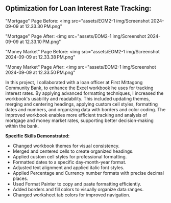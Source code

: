 ## Optimization for Loan Interest Rate Tracking: 

"Mortgage" Page Before: 
<img src="assets/EOM2-1 img/Screenshot 2024-09-09 at 12.33.30 PM.png"

"Mortgage" Page After:
<img src="assets/EOM2-1 img/Screenshot 2024-09-09 at 12.33.10 PM.png"

"Money Market" Page Before: 
<img src="assets/EOM2-1 img/Screenshot 2024-09-09 at 12.33.38 PM.png"

"Money Market" Page After:
<img src="assets/EOM2-1 img/Screenshot 2024-09-09 at 12.33.50 PM.png"

In this project, I collaborated with a loan officer at First Mittagong Community Bank, to enhance the Excel workbook he uses for tracking interest rates. By applying advanced formatting techniques, I increased the workbook's usability and readability. This included updating themes, merging and centering headings, applying custom cell styles, formatting dates and numbers, and organizing data with borders and color coding. The improved workbook enables more efficient tracking and analysis of mortgage and money market rates, supporting better decision-making within the bank.

**Specific Skills Demonstrated:**

- Changed workbook themes for visual consistency.
- Merged and centered cells to create organized headings.
- Applied custom cell styles for professional formatting.
- Formatted dates to a specific day-month-year format.
- Adjusted text alignment and applied italic font styles.
- Applied Percentage and Currency number formats with precise decimal places.
- Used Format Painter to copy and paste formatting efficiently.
- Added borders and fill colors to visually organize data ranges.
- Changed worksheet tab colors for improved navigation.
